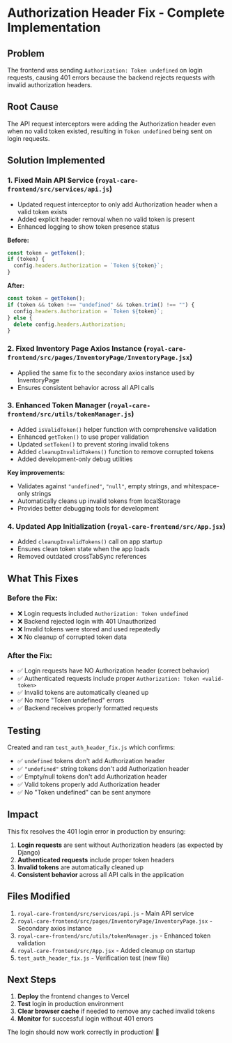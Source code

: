# Authorization Header Fix - Complete Implementation

## Problem

The frontend was sending `Authorization: Token undefined` on login requests, causing 401 errors because the backend rejects requests with invalid authorization headers.

## Root Cause

The API request interceptors were adding the Authorization header even when no valid token existed, resulting in `Token undefined` being sent on login requests.

## Solution Implemented

### 1. Fixed Main API Service (`royal-care-frontend/src/services/api.js`)

- Updated request interceptor to only add Authorization header when a valid token exists
- Added explicit header removal when no valid token is present
- Enhanced logging to show token presence status

**Before:**

```javascript
const token = getToken();
if (token) {
  config.headers.Authorization = `Token ${token}`;
}
```

**After:**

```javascript
const token = getToken();
if (token && token !== "undefined" && token.trim() !== "") {
  config.headers.Authorization = `Token ${token}`;
} else {
  delete config.headers.Authorization;
}
```

### 2. Fixed Inventory Page Axios Instance (`royal-care-frontend/src/pages/InventoryPage/InventoryPage.jsx`)

- Applied the same fix to the secondary axios instance used by InventoryPage
- Ensures consistent behavior across all API calls

### 3. Enhanced Token Manager (`royal-care-frontend/src/utils/tokenManager.js`)

- Added `isValidToken()` helper function with comprehensive validation
- Enhanced `getToken()` to use proper validation
- Updated `setToken()` to prevent storing invalid tokens
- Added `cleanupInvalidTokens()` function to remove corrupted tokens
- Added development-only debug utilities

**Key improvements:**

- Validates against `"undefined"`, `"null"`, empty strings, and whitespace-only strings
- Automatically cleans up invalid tokens from localStorage
- Provides better debugging tools for development

### 4. Updated App Initialization (`royal-care-frontend/src/App.jsx`)

- Added `cleanupInvalidTokens()` call on app startup
- Ensures clean token state when the app loads
- Removed outdated crossTabSync references

## What This Fixes

### Before the Fix:

- ❌ Login requests included `Authorization: Token undefined`
- ❌ Backend rejected login with 401 Unauthorized
- ❌ Invalid tokens were stored and used repeatedly
- ❌ No cleanup of corrupted token data

### After the Fix:

- ✅ Login requests have NO Authorization header (correct behavior)
- ✅ Authenticated requests include proper `Authorization: Token <valid-token>`
- ✅ Invalid tokens are automatically cleaned up
- ✅ No more "Token undefined" errors
- ✅ Backend receives properly formatted requests

## Testing

Created and ran `test_auth_header_fix.js` which confirms:

- ✅ `undefined` tokens don't add Authorization header
- ✅ `"undefined"` string tokens don't add Authorization header
- ✅ Empty/null tokens don't add Authorization header
- ✅ Valid tokens properly add Authorization header
- ✅ No "Token undefined" can be sent anymore

## Impact

This fix resolves the 401 login error in production by ensuring:

1. **Login requests** are sent without Authorization headers (as expected by Django)
2. **Authenticated requests** include proper token headers
3. **Invalid tokens** are automatically cleaned up
4. **Consistent behavior** across all API calls in the application

## Files Modified

1. `royal-care-frontend/src/services/api.js` - Main API service
2. `royal-care-frontend/src/pages/InventoryPage/InventoryPage.jsx` - Secondary axios instance
3. `royal-care-frontend/src/utils/tokenManager.js` - Enhanced token validation
4. `royal-care-frontend/src/App.jsx` - Added cleanup on startup
5. `test_auth_header_fix.js` - Verification test (new file)

## Next Steps

1. **Deploy** the frontend changes to Vercel
2. **Test** login in production environment
3. **Clear browser cache** if needed to remove any cached invalid tokens
4. **Monitor** for successful login without 401 errors

The login should now work correctly in production! 🎉
